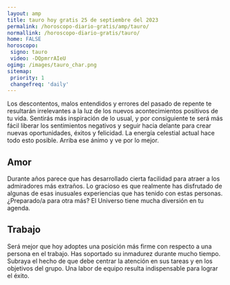 ```yaml
---
layout: amp
title: tauro hoy gratis 25 de septiembre del 2023 
permalink: /horoscopo-diario-gratis/amp/tauro/
normallink: /horoscopo-diario-gratis/tauro/
home: FALSE
horoscopo:
 signo: tauro
 video: -DQpmrrAIeU
ogimg: /images/tauro_char.png
sitemap:
 priority: 1
 changefreq: 'daily'
---
```



Los descontentos, malos entendidos y errores del pasado de repente te resultarán irrelevantes a la luz de los nuevos acontecimientos positivos de tu vida. Sentirás más inspiración de lo usual, y por consiguiente te será más fácil liberar los sentimientos negativos y seguir hacia delante para crear nuevas oportunidades, éxitos y felicidad. La energía celestial actual hace todo esto posible. Arriba ese ánimo y ve por lo mejor.

## Amor

Durante años parece que has desarrollado cierta facilidad para atraer a los admiradores más extraños. Lo gracioso es que realmente has disfrutado de algunas de esas inusuales experiencias que has tenido con estas personas. ¿Preparado/a para otra más? El Universo tiene mucha diversión en tu agenda.

## Trabajo

Será mejor que hoy adoptes una posición más firme con respecto a una persona en el trabajo. Has soportado su inmadurez durante mucho tiempo. Subraya el hecho de que debe centrar la atención en sus tareas y en los objetivos del grupo. Una labor de equipo resulta indispensable para lograr el éxito.